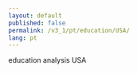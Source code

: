 ```yaml
---
layout: default
published: false
permalink: /v3_1/pt/education/USA/
lang: pt
---
```


education analysis USA
